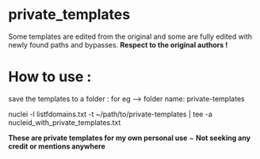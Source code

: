 # private_templates

Some templates are edited from the original and some are fully edited with newly found paths and bypasses. 
**Respect to the original authors !**

 
 
 # How to use :
 
 save the templates to a folder : for eg --> folder name: private-templates
 
 nuclei -l listfdomains.txt -t ~/path/to/private-templates | tee -a  nucleid_with_private_templates.txt
 
 
 **These are private templates for my own personal use** ~ **Not seeking any credit or mentions anywhere** 
